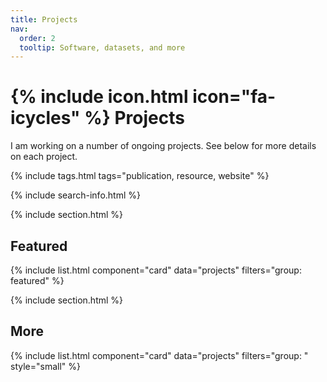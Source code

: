 ```yaml
---
title: Projects
nav:
  order: 2
  tooltip: Software, datasets, and more
---
```


#  {% include icon.html icon="fa-icycles" %} Projects

I am working on a number of ongoing projects. See below for more details on each project.

{% include tags.html tags="publication, resource, website" %}

{% include search-info.html %}

{% include section.html %}

## Featured

{% include list.html component="card" data="projects" filters="group: featured" %}

{% include section.html %}

## More

{% include list.html component="card" data="projects" filters="group: " style="small" %}
